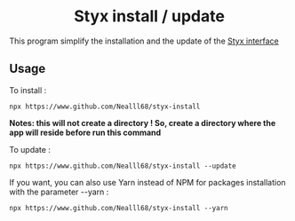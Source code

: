 <h1 align="center">Styx install / update</h1>

This program simplify the installation and the update of the [Styx interface](https://www.github.com/Nealll68/Styx)

## Usage
To install : 
```
npx https://www.github.com/Nealll68/styx-install
```
**Notes: this will not create a directory ! So, create a directory where the app will reside before run this command**

To update :
```
npx https://www.github.com/Nealll68/styx-install --update
```

If you want, you can also use Yarn instead of NPM for packages installation with the parameter --yarn :

```
npx https://www.github.com/Nealll68/styx-install --yarn
```
